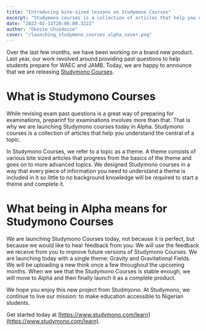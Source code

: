 ```yaml
---
title: "Introducing bite-sized lessons on Studymono Courses"
excerpt: "Studymono courses is a collection of articles that help you understand the central of a topic. Studymono Courses progress from the basics of a theme and go on to more advanced topics. Every piece of information you need to understand a theme is included so little to no background knowledge is required to start and complete a theme."
date: "2022-02-13T20:00:00.322Z"
author: "Okezie Chiedozie"
cover: "/launching_studymono_courses_alpha_cover.png"
---
```


Over the last few months, we have been working on a brand new product. Last year, our work revolved around providing past questions to help students prepare for WAEC and JAMB. Today, we are happy to announce that we are releasing [Studymono Courses](https://www.studymono.com/learn).

# What is Studymono Courses

While revising exam past questions is a great way of preparing for examinations, preparinf for examinations involves more than that. That is why we are launching Studymono courses today in Alpha. Studymono courses is a collection of articles that help you understand the central of a topic.

In Studymono Courses, we refer to a topic as a theme. A theme consists of various bite sized articles that progress from the basics of the theme and goes on to more advanced topics. We designed Studymono courses in a way that every piece of information you need to understand a theme is included in it so little to no background knowledge will be required to start a theme and complete it.

# What being in Alpha means for Studymono Courses

We are launching Studymono Courses today, not because it is perfect, but because we would like to hear feedback from you. We will use the feedback we receive from you to improve future versions of Studymono Courses. We are launching today with a single theme: Gravity and Gravitational Fields. We will be uploading a new think once a few throughout the upcoming months. When we see that the Studymono Courses is stable enough, we will move to Alpha and then finally launch it as a complete product.

We hope you enjoy this new project from Studmyono. At Studymono, we continue to live our mission: to make education accessible to Nigerian students.

Get started today at [https://www.studymono.com/learn](https://www.studymono.com/learn).